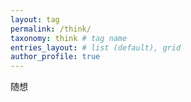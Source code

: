 ```yaml
---
layout: tag
permalink: /think/
taxonomy: think # tag name
entries_layout: # list (default), grid
author_profile: true
---
```


随想